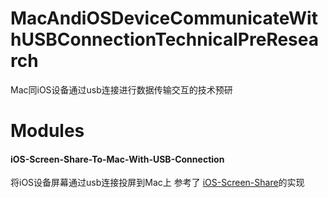 # MacAndiOSDeviceCommunicateWithUSBConnectionTechnicalPreResearch
Mac同iOS设备通过usb连接进行数据传输交互的技术预研

# Modules
#### iOS-Screen-Share-To-Mac-With-USB-Connection
将iOS设备屏幕通过usb连接投屏到Mac上
参考了 [iOS-Screen-Share](https://github.com/rpplusplus/iOS-Screen-Share)的实现
